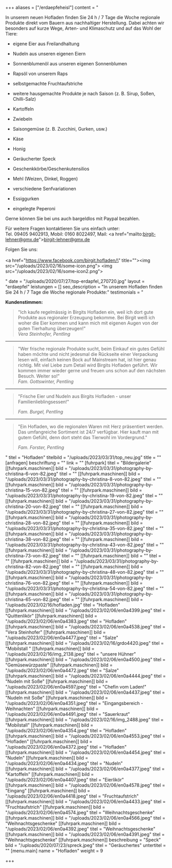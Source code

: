 +++
aliases = ["/erdaepfeheisl"]
content = "<p>In unserem neuen Hofladen finden Sie 24 h / 7 Tage die Woche regionale Produkte direkt vom Bauern aus nachhaltiger Herstellung. Dabei achten wir besonders auf kurze Wege, Arten- und Klimaschutz und auf das Wohl der Tiere:</p><ul><li><p>eigene Eier aus Freilandhaltung</p></li><li><p>Nudeln aus unseren eigenen Eiern</p></li><li><p>Sonnenblumenöl aus unseren eigenen Sonnenblumen</p></li><li><p>Rapsöl von unserem Raps</p></li><li><p>selbstgemachte Fruchtaufstriche</p></li><li><p>weitere hausgemachte Produkte je nach Saison (z. B. Sirup, Soßen, Chilli-Salz)</p></li><li><p>Kartoffeln</p></li><li><p>Zwiebeln</p></li><li><p>Saisongemüse (z. B. Zucchini, Gurken, usw.)</p></li><li><p>Käse</p></li><li><p>Honig</p></li><li><p>Geräucherter Speck</p></li><li><p>Geschenkkörbe/Geschenkutensilios</p></li><li><p>Mehl (Weizen, Dinkel, Roggen)</p></li><li><p>verschiedene Senfvariationen</p></li><li><p>Essiggurken</p></li><li><p>eingelegte Peperoni</p></li></ul><p></p><p>Gerne können Sie bei uns auch bargeldlos mit Paypal bezahlen.</p><p></p><p>Für weitere Fragen kontaktieren Sie uns einfach unter:<br>Tel. 09405 9402913, Mobil: 0160 8022497, Mail: <a href=\"mailto:birgit-lehner@gmx.de\">birgit-lehner@gmx.de</a></p><p>Folgen Sie uns:<br><br><a href=\"https://www.facebook.com/birgit.hofladen/\" title=\"\"><img src=\"/uploads/2023/02/16/some-icon.png\"></a> <img src=\"/uploads/2023/02/16/some-icon2.png\"></p>"
date = "/uploads/2020/07/27/top-erdapfel_270720.jpg"
layout = "erdaepfel"
leistungen = []
seo_description = "In unserem Hofladen finden Sie 24 h / 7 Tage die Woche regionale Produkte:"
testimonials = "<p><strong>Kundenstimmen:</strong></p><blockquote><p>\"Ich kaufe regelmässig in Birgits Hofladen ein, weil ich dort gute Produkte aus regionaler Erzeugung bekomme. Bei Birgit weiß ich woher die Eier kommen und kann mich mit eigenen Augen von der guten Tierhaltung überzeugen!\" <br><em>Vera Steinhofer, Pentling</em></p></blockquote><hr><blockquote><p>\"Wer frische regionale Produkte sucht, beim Einkauf ein gutes Gefühl haben möchte und nicht jedesmal die Rückseite einer Verpackung lesen will, einfach keinen Bock auf Mainstream hat, ist hier genau richtig. Mit viel Liebe zum Detail wird Birgits Hofladen geführt. Wir kommen immer wieder gerne und freuen uns schon auf den nächsten Besuch. Weiter so!\" <br><em>Fam. Gottswinter, Pentling</em></p><p></p></blockquote><hr><blockquote><p>\"Frische Eier und Nudeln aus Birgits Hofladen - unser Familienlieblingsessen!\"</p><p><em>Fam. Burgel, Pentling</em></p></blockquote><hr><blockquote><p>\"Ein Hofladen, wo die regionalen Waren mit Herz präsentiert werden. Das umfangreiche Sortiment ist 24/7 verfügbar. Hier kauft man mit gutem Gefühl, denn dort steht das Tierwohl im Vordergrund.\"</p><p><em>Fam. Forster, Pentling</em></p></blockquote>"
titel = "Hofladen"
titelbild = "/uploads/2023/03/31/top_neu.jpg"
title = ""
[anfragen]
beschriftung = ""
link = ""
[fuhrpark]
titel = "Bildergalerie"
[[fuhrpark.maschinen]]
bild = "/uploads/2023/03/31/photography-by-christina-6-von-82.jpeg"
titel = ""
[[fuhrpark.maschinen]]
bild = "/uploads/2023/03/31/photography-by-christina-8-von-82.jpeg"
titel = ""
[[fuhrpark.maschinen]]
bild = "/uploads/2023/03/31/photography-by-christina-15-von-82.jpeg"
titel = ""
[[fuhrpark.maschinen]]
bild = "/uploads/2023/03/31/photography-by-christina-19-von-82.jpeg"
titel = ""
[[fuhrpark.maschinen]]
bild = "/uploads/2023/03/31/photography-by-christina-20-von-82.jpeg"
titel = ""
[[fuhrpark.maschinen]]
bild = "/uploads/2023/03/31/photography-by-christina-27-von-82.jpeg"
titel = ""
[[fuhrpark.maschinen]]
bild = "/uploads/2023/03/31/photography-by-christina-28-von-82.jpeg"
titel = ""
[[fuhrpark.maschinen]]
bild = "/uploads/2023/03/31/photography-by-christina-35-von-82.jpeg"
titel = ""
[[fuhrpark.maschinen]]
bild = "/uploads/2023/03/31/photography-by-christina-38-von-82.jpeg"
titel = ""
[[fuhrpark.maschinen]]
bild = "/uploads/2023/03/31/photography-by-christina-43-von-82.jpeg"
titel = ""
[[fuhrpark.maschinen]]
bild = "/uploads/2023/03/31/photography-by-christina-73-von-82.jpeg"
titel = ""
[[fuhrpark.maschinen]]
bild = ""
titel = ""
[[fuhrpark.maschinen]]
bild = "/uploads/2023/03/31/photography-by-christina-82-von-82.jpeg"
titel = ""
[[fuhrpark.maschinen]]
bild = "/uploads/2023/03/31/photography-by-christina-48-von-82.jpeg"
titel = ""
[[fuhrpark.maschinen]]
bild = "/uploads/2023/03/31/photography-by-christina-76-von-82.jpeg"
titel = ""
[[fuhrpark.maschinen]]
bild = "/uploads/2023/03/31/photography-by-christina-54-von-82.jpeg"
titel = ""
[[fuhrpark.maschinen]]
bild = "/uploads/2023/03/31/photography-by-christina-65-von-82.jpeg"
titel = ""
[[fuhrpark.maschinen]]
bild = "/uploads/2023/02/16/hofladen.jpg"
titel = "Hofladen"
[[fuhrpark.maschinen]]
bild = "/uploads/2023/02/06/en0a4399.jpeg"
titel = "Quittenlikör"
[[fuhrpark.maschinen]]
bild = "/uploads/2023/02/06/en0a4383.jpeg"
titel = "Hofladen"
[[fuhrpark.maschinen]]
bild = "/uploads/2023/02/06/en0a4538.jpeg"
titel = "Vera Steinhofer"
[[fuhrpark.maschinen]]
bild = "/uploads/2023/02/06/en0a4477.jpeg"
titel = "Salze"
[[fuhrpark.maschinen]]
bild = "/uploads/2023/02/16/grdo4420.jpeg"
titel = "Mobilstall "
[[fuhrpark.maschinen]]
bild = "/uploads/2023/02/16/img_2138.jpeg"
titel = "unsere Hühner"
[[fuhrpark.maschinen]]
bild = "/uploads/2023/02/06/en0a4500.jpeg"
titel = "Gemüsewürzpaste"
[[fuhrpark.maschinen]]
bild = "/uploads/2023/02/06/en0a4472.jpeg"
titel = "Salze"
[[fuhrpark.maschinen]]
bild = "/uploads/2023/02/06/en0a4444.jpeg"
titel = "Nudeln mit Soße"
[[fuhrpark.maschinen]]
bild = "/uploads/2023/02/06/en0a4597.jpeg"
titel = "Chefin vom Laden!"
[[fuhrpark.maschinen]]
bild = "/uploads/2023/02/06/en0a4437.jpeg"
titel = "Nudeln mit Soße"
[[fuhrpark.maschinen]]
bild = "/uploads/2023/02/06/en0a4351.jpeg"
titel = "Eingangsbereich - Weihnachten"
[[fuhrpark.maschinen]]
bild = "/uploads/2023/02/06/en0a4491.jpeg"
titel = "Sauerkraut"
[[fuhrpark.maschinen]]
bild = "/uploads/2023/02/16/img_2488.jpeg"
titel = "Mobilstall"
[[fuhrpark.maschinen]]
bild = "/uploads/2023/02/06/en0a4354.jpeg"
titel = "Hofladen"
[[fuhrpark.maschinen]]
bild = "/uploads/2023/02/06/en0a4553.jpeg"
titel = "Hofladen"
[[fuhrpark.maschinen]]
bild = "/uploads/2023/02/06/en0a4372.jpeg"
titel = "Hofladen"
[[fuhrpark.maschinen]]
bild = "/uploads/2023/02/06/en0a4454.jpeg"
titel = "Nudeln"
[[fuhrpark.maschinen]]
bild = "/uploads/2023/02/06/en0a4434.jpeg"
titel = "Nudeln"
[[fuhrpark.maschinen]]
bild = "/uploads/2023/02/06/en0a4377.jpeg"
titel = "Kartoffeln"
[[fuhrpark.maschinen]]
bild = "/uploads/2023/02/06/en0a4407.jpeg"
titel = "Eierlikör"
[[fuhrpark.maschinen]]
bild = "/uploads/2023/02/06/en0a4578.jpeg"
titel = "Eingang"
[[fuhrpark.maschinen]]
bild = "/uploads/2023/02/06/en0a4418.jpeg"
titel = "Fruchtaufstrich"
[[fuhrpark.maschinen]]
bild = "/uploads/2023/02/06/en0a4433.jpeg"
titel = "Fruchtaufstrich"
[[fuhrpark.maschinen]]
bild = "/uploads/2023/02/06/en0a4574.jpeg"
titel = "Weihnachtsgeschenke"
[[fuhrpark.maschinen]]
bild = "/uploads/2023/02/06/en0a4566.jpeg"
titel = "Weihnachtsgeschenke"
[[fuhrpark.maschinen]]
bild = "/uploads/2023/02/06/en0a4392.jpeg"
titel = "Weihnachtsgeschenke"
[[fuhrpark.maschinen]]
bild = "/uploads/2023/02/06/en0a4391.jpeg"
titel = "Weihnachtsgeschenke"
[[fuhrpark.maschinen]]
beschreibung = "Speck"
bild = "/uploads/2020/07/23/spreck.jpeg"
titel = "Geräuchertes"
untertitel = ""
[menu.main]
name = "Hofladen"
weight = 9

+++
